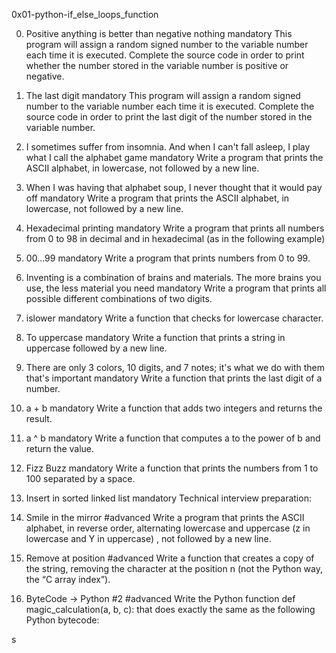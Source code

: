 0x01-python-if_else_loops_function

0. Positive anything is better than negative nothing
mandatory
This program will assign a random signed number to the variable number each time it is executed. Complete the source code in order to print whether the number stored in the variable number is positive or negative.

1. The last digit
mandatory
This program will assign a random signed number to the variable number each time it is executed. Complete the source code in order to print the last digit of the number stored in the variable number.

2. I sometimes suffer from insomnia. And when I can't fall asleep, I play what I call the alphabet game
mandatory
Write a program that prints the ASCII alphabet, in lowercase, not followed by a new line.

3. When I was having that alphabet soup, I never thought that it would pay off
mandatory
Write a program that prints the ASCII alphabet, in lowercase, not followed by a new line.

4. Hexadecimal printing
mandatory
Write a program that prints all numbers from 0 to 98 in decimal and in hexadecimal (as in the following example)

5. 00...99
mandatory
Write a program that prints numbers from 0 to 99.

6. Inventing is a combination of brains and materials. The more brains you use, the less material you need
mandatory
Write a program that prints all possible different combinations of two digits.

7. islower
mandatory
Write a function that checks for lowercase character.

8. To uppercase
mandatory
Write a function that prints a string in uppercase followed by a new line.

9. There are only 3 colors, 10 digits, and 7 notes; it's what we do with them that's important
mandatory
Write a function that prints the last digit of a number.

10. a + b
mandatory
Write a function that adds two integers and returns the result.

11. a ^ b
mandatory
Write a function that computes a to the power of b and return the value.

12. Fizz Buzz
mandatory
Write a function that prints the numbers from 1 to 100 separated by a space.

13. Insert in sorted linked list
mandatory
Technical interview preparation:

14. Smile in the mirror
#advanced
Write a program that prints the ASCII alphabet, in reverse order, alternating lowercase and uppercase (z in lowercase and Y in uppercase) , not followed by a new line.

15. Remove at position
#advanced
Write a function that creates a copy of the string, removing the character at the position n (not the Python way, the “C array index”).

16. ByteCode -> Python #2
#advanced
Write the Python function def magic_calculation(a, b, c): that does exactly the same as the following Python bytecode:

s
